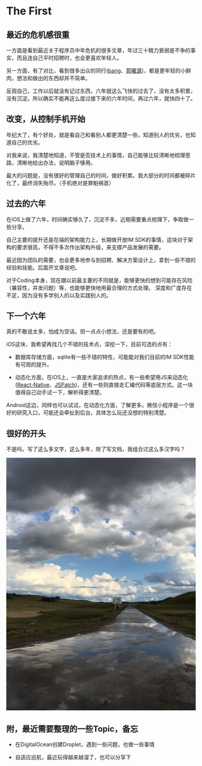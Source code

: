 # The First

## 最近的危机感很重

一方面是看到最近关于程序员中年危机的很多文章，年过三十精力衰弱是不争的事实，而且连自己平时招聘时，也会更喜欢年轻人。

另一方面，有了对比，看到很多出众的同行([bang](http://blog.cnbang.net/about/)、[郭曜源](http://blog.ibireme.com/))，都是更年轻的小鲜肉，想法和做出的东西却并不简单。

反观自己，工作以后就没有记过东西，六年就这么飞快的过去了，没有太多积累，没有沉淀。所以确实不能再这么度过接下来的六年时间，再过六年，就快四十了。



## 改变，从控制手机开始

年纪大了，有个好处，就是看自己和看别人都更清楚一些，知道别人的优劣，也知道自己的优劣。

对我来说，我清楚地知道，不管是否技术上的事情，自己能够比较清晰地梳理思路，清晰地给出办法，说明脑子够用。

最大的问题是，没有很好的管理自己的时间，做好积累。我大部分的时间都被碎片化了，最终消失殆尽。（手机绝对是罪魁祸首）


## 过去的六年

在iOS上做了六年，时间确实够久了，沉淀不多，近期需要重点梳理下，争取做一些分享。

自己主要的提升还是在端的架构能力上，长期做开放IM SDK的事情，这块对于架构的要求很高，不得不多次作出架构升级，来支撑产品发展的需要。

最近因为团队的需要，也会更多地参与到招聘、解决方案设计上，拿到一些不错的经验和技能。后面开文章说吧。

对于Coding本身，现在跟以前最主要的不同就是，能够更快的想到可能存在风险（兼容性，并发问题）等，也能够更快地用最合理的方式处理。
深度和广度存在不足，因为没有多学别人的以及实践别人的。

## 下一个六年

真的不敢说太多，怕成为空话。但一点点小想法，还是要有的吧。

iOS这块，我希望再找几个不错的技术点，深挖一下，目前可选的点有：

* 数据库存储方面，sqlite有一些不错的特性，可能能对我们目前的IM SDK性能有可观的提升。

* 动态化方面，在iOS上，一直是大家追求的热点，有一些希望用JS来动态化([React-Native](https://facebook.github.io/react-native/)、[JSPatch](https://github.com/bang590/JSPatch))，还有一些则直接走汇编代码等底层方式。这一块值得自己动手试一下，解析得更清楚。

Android这边，同样也可以试试，在动态化方面，了解更多。微信小程序是一个很好的研究入口，可能还会牵扯到后台，具体怎么玩还没想的特别清楚。

## 很好的开头

不是吗，写了这么多文字，这么多年，除了写文档，我组合过这么多汉字吗？

![TheFirst](TheFirst.jpg)

## 附，最近需要整理的一些Topic，备忘

* 在DigitalOcean创建Droplet，遇到一些问题，也做一些事情

* 自适应巡航，最近玩得越来越溜了，也可以分享下


